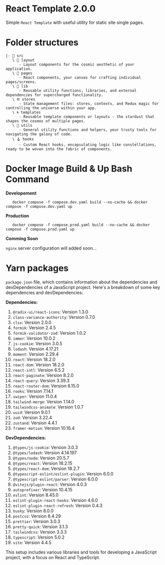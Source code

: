 # React Template 2.0.0

Simple `React Template` with useful utility for static site single pages.

# Folder structures

```
|- 📁 src
   \ 🎨 layout
      - Layout components for the cosmic aesthetic of your application.
   \ 📄 pages
      - React components, your canvas for crafting individual pages/screens.
   \ 🧰 lib
      - Reusable utility functions, libraries, and external dependencies for supercharged functionality.
   \ 🌐 stores
      - State management files: stores, contexts, and Redux magic for controlling the universe within your app.
   \ 🌀 templates
      - Reusable template components or layouts - the stardust that shapes the cosmos of multiple pages.
   \ 🔧 utils
      - General utility functions and helpers, your trusty tools for navigating the galaxy of code.
   \ 🪝 hooks
      - Custom React hooks, encapsulating logic like constellations, ready to be woven into the fabric of components.
```

# Docker Image Build & Up Bash Command

**Developement**
```
   docker compose -f compose.dev.yaml build --no-cache && docker compose -f compose.dev.yaml up
```

**Production**
```
   docker compose -f compose.prod.yaml build --no-cache && docker compose -f compose.prod.yaml up
```

**Comming Soon** 

 `nginx` server configuration will added soon...

# Yarn packages

`package.json` file, which contains information about the dependencies and devDependencies of a JavaScript project. Here's a breakdown of some key dependencies and devDependencies:

**Dependencies:**

1. `@radix-ui/react-icons`: Version 1.3.0
2. `class-variance-authority`: Version 0.7.0
3. `clsx`: Version 2.0.0
4. `formik`: Version 2.4.5
5. `formik-validator-zod`: Version 1.0.2
6. `immer`: Version 10.0.2
7. `js-cookie`: Version 3.0.5
8. `lodash`: Version 4.17.21
9. `moment`: Version 2.29.4
10. `react`: Version 18.2.0
11. `react-dom`: Version 18.2.0
12. `react-intl`: Version 6.5.2
13. `react-paginate`: Version 8.2.0
14. `react-query`: Version 3.39.3
15. `react-router-dom`: Version 6.15.0
16. `rooks`: Version 7.14.1
17. `swiper`: Version 11.0.4
18. `tailwind-merge`: Version 1.14.0
19. `tailwindcss-animate`: Version 1.0.7
20. `uuid`: Version 9.0.1
21. `zod`: Version 3.22.4
22. `zustand`: Version 4.4.1
23. `framer-motion`: Version 10.16.4

**DevDependencies:**

1. `@types/js-cookie`: Version 3.0.3
2. `@types/lodash`: Version 4.14.197
3. `@types/node`: Version 20.5.7
4. `@types/react`: Version 18.2.15
5. `@types/react-dom`: Version 18.2.7
6. `@typescript-eslint/eslint-plugin`: Version 6.0.0
7. `@typescript-eslint/parser`: Version 6.0.0
8. `@vitejs/plugin-react`: Version 4.0.3
9. `autoprefixer`: Version 10.4.15
10. `eslint`: Version 8.45.0
11. `eslint-plugin-react-hooks`: Version 4.6.0
12. `eslint-plugin-react-refresh`: Version 0.4.3
13. `husky`: Version 8.0.0
14. `postcss`: Version 8.4.29
15. `prettier`: Version 3.0.3
16. `pretty-quick`: Version 3.1.3
17. `tailwindcss`: Version 3.3.3
18. `typescript`: Version 5.0.2
19. `vite`: Version 4.4.5

This setup includes various libraries and tools for developing a JavaScript project, with a focus on React and TypeScript.
